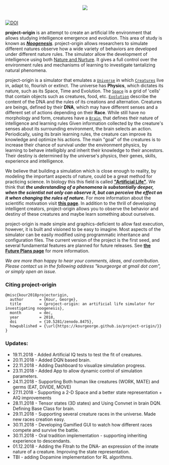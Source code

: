 <p align="center">
  <img src="https://github.com/kourgeorge/project-origin/blob/master/docs/origin-icon.png?raw=true"><br><br>
</p>

[![DOI](https://zenodo.org/badge/141611333.svg)](https://zenodo.org/badge/latestdoi/141611333)

**project-origin** is an attempt to create an artificial life environment that allows studying intelligence emergence and evolution.
This area of study is known as [***Noogenesis***](https://en.wikipedia.org/wiki/Noogenesis).
project-origin allows researchers to simulate different natures observe how a wide variety of behaviors are developed under different nature rules.
The simulator allow the development of intelligence using both [Nature and Nurture](https://en.wikipedia.org/wiki/Nature_versus_nurture).
It gives a full control over the environment rules and mechanisms of learning to investigate tantalizing natural phenomena.

project-origin is a simulator that emulates a [`Universe`](/docs/Universe.md) in which [`Creatures`](/docs/Creature.md) live in, adapt to, flourish or extinct.
The universe has **Physics**, which dictates its nature, such as its Space, Time and Evolution.
The [`Space`](/docs/Space.md) is a grid of 'cells' that contain objects such as creatures, food, etc.
[`Evolution`](/docs/Evolution.md) describe the content of the DNA and the rules of its creations and alternation.
Creatures are beings, defined by their **DNA**, which may have different senses and a different set of actions depending on their **Race**.
While still have no morphology and form, creatures have a [`Brain`](/docs/Brain.md), that defines their nature of intelligence and learning rules
Given information collected by the creature's senses about its surrounding environment, the brain selects an action.
Periodically, using its brain learning rules, the creature can improve its knowledge and optimize his actions. 
The main "goal" of the creatures is to increase their chance of survival under the environment physics, by learning to behave intelligibly and inherit their knowledge to their ancestors. 
Their destiny is determined by the universe's physics, their genes, skills, experience and intelligence.

We believe that building a simulation which is close enough to reality, by modeling the important aspects of nature, could be a great method for practicing science.
In biology this this field is called [**"Artificial Life"**](https://en.wikipedia.org/wiki/Artificial_life).
We think that ***the understanding of a phenomena is substantially deeper, when the scientist not only can observe it, but can perceive the effect on it when changing the rules of nature.***
For more information about the scientific motivation visit [**this page**](/docs/Scientific.md).
In addition to the thrill of developing intelligent creators, project-origin allows you to observe the behavior and destiny of these creatures and maybe learn something about ourselves.

project-origin is made simple and graphics-deficient to allow fast execution, however, it is built and visioned to be easy to imagine.
Most aspects of the simulator can be easily modified using programmatic inheritance and configuration files.
The current version of the project is the first seed, and several fundamental features are planned for future releases.
See [**the Future Plans page**](/docs/FuturePlans.md) for more information.

_We are more than happy to hear your comments, ideas, and contribution.
Please contact us in the following address "kourgeorge at gmail dot com", or simply open an issue._

### Citing project-origin
```
@misc{kour2018projectorigin,
  author       = {Kour, George},
  title        = {project-origin: an artificial life simulator for investigating noogenesis},
  month        = dec,
  year         = 2018,
  doi          = {10.5281/zenodo.8475},
  howpublished = {\url{https://kourgeorge.github.io/project-origin/}}
}
```

### Updates:
* 19.11.2018 - Added Artificial IQ tests to test the fit of creatures.
* 20.11.2018 - Added DQN based brain.
* 22.11.2018 - Adding Dashboard to visualize simulation progress.
* 23.11.2018 - Added App to allow dynamic control of simulation parameters.
* 24.11.2018 - Supporting Both human like creatures (WORK, MATE) and germs (EAT, DIVIDE, MOVE)
* 27.11.2018 - Supporting a 2-D Space and a better state representation + AIQ improvements
* 28.11.2018 - Tensor states (3D states) and Using Convnet in brain DQN. Defining Base Class for brain.
* 29.11.2018 - Supporting several creature races in the universe. Made new races creation easy.
* 30.11.2018 - Developing Gamified GUI to watch how different races compete and survive the battle.
* 30.11.2018 - Oral tradition implementation - supporting inheriting experience to descendants.
* 01.12.2018 - Adding the Fitrah to the DNA- an expression of the innate nature of a creature. Improving the state representation.
* TBI - adding Dopamine implementation for RL algorithms.
